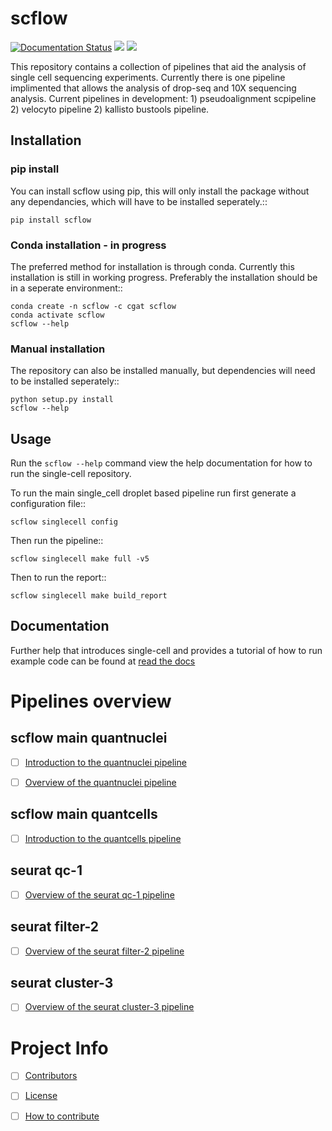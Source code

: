 # scflow

<p align="left">
	<a href='https://single-cell.readthedocs.io/en/latest/?badge=latest'>
    <img src='https://readthedocs.org/projects/single-cell/badge/?version=latest' alt='Documentation Status' /></a>
	<a href="https://github.com/Acribbs/scflow/actions/workflows/aattggcc_python.yml/badge.svg", alt="Actions">
		<img src="https://github.com/Acribbs/scflow/actions/workflows/aattggcc_python.yml/badge.svg" /></a>
	<a href="https://twitter.com/CribbsP?lang=en", alt="Twitter followers">
		<img src="https://img.shields.io/twitter/url/http/shields.io.svg?style=social&logo=twitter" /></a>
</p>


This repository contains a collection of pipelines that aid the analysis of single cell sequencing experiments. Currently there is one pipeline implimented that allows the analysis of drop-seq and 10X sequencing analysis. Current pipelines in development: 1) pseudoalignment scpipeline 2) velocyto pipeline 2) kallisto bustools pipeline.

## Installation

### pip install

You can install scflow using pip, this will only install the package without any dependancies, which will have to be installed seperately.::

	pip install scflow

### Conda installation - **in progress**

The preferred method for installation is through conda. Currently this installation is still in working progress. Preferably the
installation should be in a seperate environment::

    conda create -n scflow -c cgat scflow
    conda activate scflow
    scflow --help

### Manual installation

The repository can also be installed manually, but dependencies will need to be installed seperately::

    python setup.py install
    scflow --help

## Usage

Run the ``scflow --help`` command view the help documentation for how to run the single-cell repository.

To run the main single_cell droplet based pipeline run first generate a configuration file::

    scflow singlecell config

Then run the pipeline::

    scflow singlecell make full -v5

Then to run the report::

    scflow singlecell make build_report

## Documentation

Further help that introduces single-cell and provides a tutorial of how to run example
code can be found at [read the docs](http://single-cell.readthedocs.io/)

# Pipelines overview

## scflow main quantnuclei


- [ ] [Introduction to the quantnuclei pipeline](docs/pipelines/Singlenuclei.rst)

- [ ] [Overview of the quantnuclei pipeline](docs/pipelines/quantnuclei.md)

## scflow main quantcells

- [ ] [Introduction to the quantcells pipeline](docs/pipelines/Singlecell.rst)

## seurat qc-1  

- [ ] [Overview of the seurat qc-1 pipeline](docs/pipelines/seurat_qc-1.md)

## seurat filter-2

- [ ] [Overview of the seurat filter-2 pipeline](docs/pipelines/seurat_filter-2.md)

## seurat cluster-3

- [ ] [Overview of the seurat cluster-3 pipeline](docs/pipelines/seurat_cluster-3.md)

# Project Info

- [ ] [Contributors](docs/project_info/Contributing.rst)

- [ ] [License](docs/project_info/License.rst)

- [ ] [How to contribute](docs/project_info/how_to_contribute.rst)

